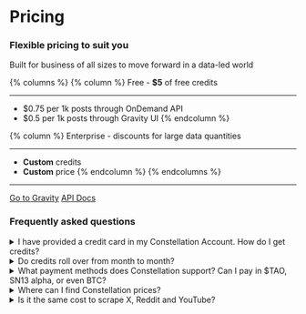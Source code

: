 # Pricing

### Flexible pricing to suit you

Built for business of all sizes to move forward in a data-led world

{% columns %}
{% column %}
Free - **$5** of free credits

***

* $0.75 per 1k posts through OnDemand API
* $0.5 per 1k posts through Gravity UI
{% endcolumn %}

{% column %}
Enterprise - discounts for large data quantities

***

* **Custom** credits
* **Custom** price
{% endcolumn %}
{% endcolumns %}

***

<a href="https://app.macrocosmos.ai/gravity/" class="button primary">Go to Gravity</a>  <a href="https://docs.macrocosmos.ai" class="button primary">API Docs</a>



### Frequently asked questions

<details>

<summary>I have provided a credit card in my Constellation Account. How do I get credits?</summary>

When you click on the Account Settings from the Constellation Home page, the system takes you to the page with buttons. You can purchase the credits through TOP UP CREDITS button. If you’d like to discuss special price policies for your needs, reach us out at [support@macrocosmos.ai](mailto:support@macrocosmos.ai).

</details>

<details>

<summary>Do credits roll over from month to month?</summary>

Your credits do not expire over time. Once you’ve purchased or received credits, they’ll remain in your account indefinitely until you decide to use them.

</details>

<details>

<summary>What payment methods does Constellation support? Can I pay in $TAO, SN13 alpha, or even BTC?</summary>

Currently we accept payments in fiat currencies. Crypto token payments are in the shirt-term plan.

</details>

<details>

<summary>Where can I find Constellation prices?</summary>

The prices for Apex and Gravity are listed at the [Cravity Page](https://www.macrocosmos.ai/gravity).

</details>

<details>

<summary>Is it the same cost to scrape X, Reddit and YouTube?</summary>

Yes, the payment is taken per post and does not depend on the source.

</details>

